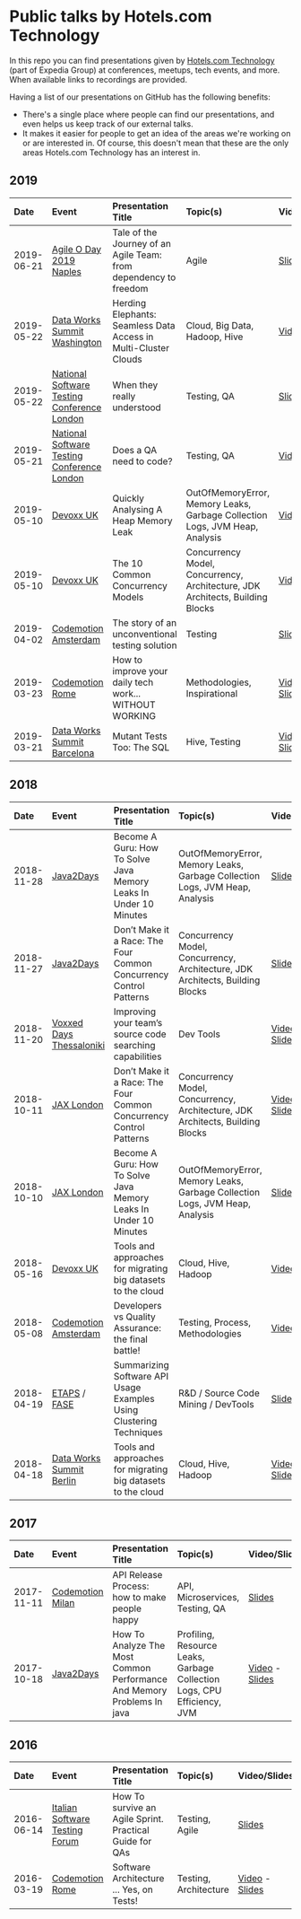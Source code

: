
# Public talks by Hotels.com Technology
In this repo you can find presentations given by
[Hotels.com Technology](https://medium.com/hotels-com-technology) (part of Expedia Group) at conferences,
meetups, tech events, and more. When available links to recordings are
provided.

Having a list of our presentations on GitHub has the following benefits:
- There's a single place where people can find our presentations, and
  even helps us keep track of our external talks.
- It makes it easier for people to get an idea of the areas we're
  working on or are interested in. Of course, this doesn't mean that
  these are the only areas Hotels.com Technology has an interest in.

## 2019

| Date       | Event                                                                                                                               | Presentation Title                                               | Topic(s)                                                                      | Video/Slides                                                                                                                                               |
|:-----------|:------------------------------------------------------------------------------------------------------------------------------------|:-----------------------------------------------------------------|:------------------------------------------------------------------------------|:-----------------------------------------------------------------------------------------------------------------------------------------------------------|
| 2019-06-21 | [Agile O Day 2019 Naples](http://www.agilecommunitycampania.it/agile-oday-2019/)                                                    | Tale of the Journey of an Agile Team: from dependency to freedom | Agile                                                                         | [Slides](https://www.slideshare.net/secret/lsGxKYrStP4TIk)                                                                                                 |
| 2019-05-22 | [Data Works Summit Washington](https://dataworkssummit.com/washington-dc-2019/)                                                     | Herding Elephants: Seamless Data Access in Multi-Cluster Clouds  | Cloud, Big Data, Hadoop, Hive                                                 | [Video](https://youtu.be/Wp0Apq5xShI)                                                                                                                      |
| 2019-05-22 | [National Software Testing Conference London](https://www.softwaretestingnews.co.uk/products/national-software-testing-conference/) | When they really understood                                      | Testing, QA                                                                   | [Slides](https://www.slideshare.net/secret/vL4Im9C8uIw2Su)                                                                                                 |
| 2019-05-21 | [National Software Testing Conference London](https://www.softwaretestingnews.co.uk/products/national-software-testing-conference/) | Does a QA need to code?                                          | Testing, QA                                                                   | [Video](https://www.mirobarsa.com/wp-content/uploads/2019/05/national-sw-conf-london-2019.mp4)                                                             |
| 2019-05-10 | [Devoxx UK](https://www.devoxx.co.uk/)                                                                                              | Quickly Analysing A Heap Memory Leak                             | OutOfMemoryError, Memory Leaks, Garbage Collection Logs, JVM Heap, Analysis   | [Video](https://www.youtube.com/watch?v=JoQN4xoXY5Y)                                                                                                       |
| 2019-05-10 | [Devoxx UK](https://www.devoxx.co.uk/)                                                                                              | The 10 Common Concurrency Models                                 | Concurrency Model, Concurrency, Architecture, JDK Architects, Building Blocks | [Video](https://www.youtube.com/watch?v=PNx9WqQ9QeA)                                                                                                       |
| 2019-04-02 | [Codemotion Amsterdam](https://events.codemotion.com/conferences/amsterdam/2019/agenda/)                                            | The story of an unconventional testing solution                  | Testing                                                                       | [Slides](https://www.slideshare.net/Codemotion/annarita-de-biase-miro-barsocchi-the-story-of-an-unconventional-testing-solution-codemotion-amsterdam-2019) |
| 2019-03-23 | [Codemotion Rome](https://events.codemotion.com/conferences/rome/2019/agenda/23-March/)                                             | How to improve your daily tech work... WITHOUT WORKING           | Methodologies, Inspirational                                                  | [Video](https://www.youtube.com/watch?v=LVFcfwPqWqY) - [Slides](https://www.slideshare.net/secret/bYCSJIinuFYCaR)                                          |
| 2019-03-21 | [Data Works Summit Barcelona](https://dataworkssummit.com/barcelona-2019/)                                                          | Mutant Tests Too: The SQL                                        | Hive, Testing                                                                 | [Video](https://youtu.be/PchdF0xAbEg) - [Slides](https://www.slideshare.net/Hadoop_Summit/mutant-tests-too-the-sql)                                        |

## 2018
| Date       | Event                                                                         | Presentation Title                                                  | Topic(s)                                                                      | Video/Slides                                                                                                                                                                           |
|:-----------|:------------------------------------------------------------------------------|:--------------------------------------------------------------------|:------------------------------------------------------------------------------|:---------------------------------------------------------------------------------------------------------------------------------------------------------------------------------------|
| 2018-11-28 | [Java2Days](https://java2days.com)                                            | Become A Guru: How To Solve Java Memory Leaks In Under 10 Minutes   | OutOfMemoryError, Memory Leaks, Garbage Collection Logs, JVM Heap, Analysis   | [Slides](https://2018.java2days.com/assets/uploads/sites/28/2018/11/JAVA2Days-2018-Memory.pdf)                                                                                         |
| 2018-11-27 | [Java2Days](https://java2days.com)                                            | Don’t Make it a Race: The Four Common Concurrency Control Patterns  | Concurrency Model, Concurrency, Architecture, JDK Architects, Building Blocks | [Slides](https://2018.java2days.com/assets/uploads/sites/28/2018/11/JAVA2Days-2018-Concurrency.pdf)                                                                                    |
| 2018-11-20 | [Voxxed Days Thessaloniki](https://voxxeddays.com/thessaloniki/)              | Improving your team’s source code searching capabilities            | Dev Tools                                                                     | [Video](https://youtu.be/QDAY4o03t2c) - [Slides](https://www.slideshare.net/NikolaosKatirtzis/improving-your-teams-source-code-searching-capabilities-voxxed-thessaloniki-2018)        |
| 2018-10-11 | [JAX London](https://jaxlondon.com/)                                          | Don’t Make it a Race: The Four Common Concurrency Control Patterns  | Concurrency Model, Concurrency, Architecture, JDK Architects, Building Blocks | [Video](https://www.youtube.com/watch?v=Jl-lybDC3h8) - [Slides](https://jaxlondon.com/wp-content/uploads/slides/Don_t_Make_it_a_Race_The_Four_Common_Concurrency_Control_Patterns.pdf) |
| 2018-10-10 | [JAX London](https://jaxlondon.com/)                                          | Become A Guru: How To Solve Java Memory Leaks In Under 10 Minutes   | OutOfMemoryError, Memory Leaks, Garbage Collection Logs, JVM Heap, Analysis   | [Slides](https://jaxlondon.com/wp-content/uploads/slides/Become_A_Guru_How_To_Solve_Java_Memory_Leaks_In_Under_10_Minutes.pdf)                                                         |
| 2018-05-16 | [Devoxx UK](https://www.devoxx.co.uk/)                                        | Tools and approaches for migrating big datasets to the cloud        | Cloud, Hive, Hadoop                                                           | [Video](https://www.youtube.com/watch?v=gvtysDbDLeE)                                                                                                                                   |
| 2018-05-08 | [Codemotion Amsterdam](https://amsterdam2018.codemotionworld.com/conference/) | Developers vs Quality Assurance: the final battle!                  | Testing, Process, Methodologies                                               | [Video](https://youtu.be/S5V-0VQIecw)                                                                                                                                                  |
| 2018-04-19 | [ETAPS](https://www.etaps.org/2018) / [FASE](https://www.etaps.org/2018/fase) | Summarizing Software API Usage Examples Using Clustering Techniques | R&D / Source Code Mining / DevTools                                           | [Slides](https://www.slideshare.net/NikolaosKatirtzis/summarizing-software-api-usage-examples-using-clustering-techniques)                                                             |
| 2018-04-18 | [Data Works Summit Berlin](https://dataworkssummit.com/berlin-2018/)          | Tools and approaches for migrating big datasets to the cloud        | Cloud, Hive, Hadoop                                                           | [Video](https://youtu.be/MfvjmMjhKG4) - [Slides](https://www.slideshare.net/Hadoop_Summit/tools-and-approaches-for-migrating-big-datasets-to-the-cloud)                                |

## 2017
| Date       | Event                                                                                        | Presentation Title                                                     | Topic(s)                                                                | Video/Slides                                                                                                                                          |
|:-----------|:---------------------------------------------------------------------------------------------|:-----------------------------------------------------------------------|:------------------------------------------------------------------------|:------------------------------------------------------------------------------------------------------------------------------------------------------|
| 2017-11-11 | [Codemotion Milan](https://www.codemotion.com/events/conferences/2017/2017-11-10/milan-2017) | API Release Process: how to make people happy                          | API, Microservices, Testing, QA                                         | [Slides](https://www.slideshare.net/Codemotion/a-de-biasec-quatrinim-barsocchi-api-release-process-how-to-make-people-happy-codemotion-milan-2017)    |
| 2017-10-18 | [Java2Days](https://java2days.com)                                                           | How To Analyze The Most Common Performance And Memory Problems In java | Profiling, Resource Leaks, Garbage Collection Logs, CPU Efficiency, JVM | [Video](https://www.youtube.com/watch?v=S-awUjTOK60) - [Slides](https://2017.java2days.com/assets/uploads/sites/16/2017/09/JackShirazi_java2days.pdf) |


## 2016
| Date       | Event                                                                                                                     | Presentation Title                                      | Topic(s)              | Video/Slides                                                                                                                             |
|:-----------|:--------------------------------------------------------------------------------------------------------------------------|:--------------------------------------------------------|:----------------------|:-----------------------------------------------------------------------------------------------------------------------------------------|
| 2016-06-14 | [Italian Software Testing Forum](http://oldstf.ita-stqb.org/STF2016/www.swtestingforum.org/it/conferenzab182.html?id=100) | How To survive an Agile Sprint. Practical Guide for QAs | Testing, Agile        | [Slides](https://www.slideshare.net/secret/yBIuYh00zAbSwZ)                                                                               |
| 2016-03-19 | [Codemotion Rome](https://www.codemotion.com/events/conferences/2016/2016-03-18/rome-2016)                                | Software Architecture ... Yes, on Tests!                | Testing, Architecture | [Video](https://www.youtube.com/watch?v=_cPf2TxFuko) - [Slides](https://www.slideshare.net/Codemotion/software-architectureyes-on-tests) |
